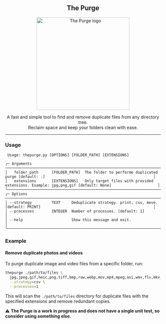 <h2 align="center">The Purge</h2>

<p align="center">
  <img src="https://github.com/user-attachments/assets/189500a7-e58a-48c9-85b5-51b77e323327" width="300" alt="The Purge logo" />
</p>

<p align="center">
  A fast and simple tool to find and remove duplicate files from any directory tree.<br>
  Reclaim space and keep your folders clean with ease.
</p>

---

### Usage

```
 Usage: thepurge.py [OPTIONS] [FOLDER_PATH] [EXTENSIONS]

╭─ Arguments ────────────────────────────────────────────────────────────────────────────────────────────────────────────────────────────╮
│   folder_path      [FOLDER_PATH]  The folder to performe duplicated purge [default: .]                                                 │
│   extensions       [EXTENSIONS]   Only target files with provided extensions. Example: jpg,png,gif [default: None]                     │
╰────────────────────────────────────────────────────────────────────────────────────────────────────────────────────────────────────────╯
╭─ Options ──────────────────────────────────────────────────────────────────────────────────────────────────────────────────────────────╮
│ --strategy         TEXT     Deduplicate strategy. print, csv, move. [default: PRINT]                                                   │
│ --processes        INTEGER  Number of processes. [default: 1]                                                                          │
│ --help                      Show this message and exit.                                                                                │
╰────────────────────────────────────────────────────────────────────────────────────────────────────────────────────────────────────────╯

```

### Example

#### Remove duplicate photos and videos

To purge duplicate image and video files from a specific folder, run:

```sh
thepurge ./path/to/files \
  jpg,jpeg,gif,heic,png,tiff,bmp,raw,webp,mov,mp4,mpeg,avi,wmv,flv,mkv,cr2 \
  --strategy=csv \
  --processes=1
```

This will scan the `./path/to/files` directory for duplicate files with the specified extensions and remove redundant copies.






⚠️ **The Purge is a work in progress and does not have a single unit test, so consider using something else.**
